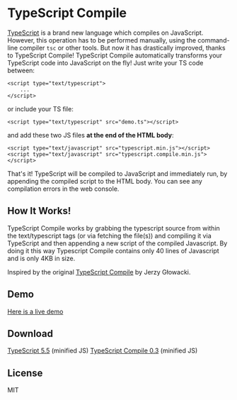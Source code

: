 TypeScript Compile 
================== 

[TypeScript](http://www.typescriptlang.org) is a brand new language which compiles on JavaScript. However, this operation has to be performed manually, using the command-line compiler `tsc` or other tools. But now it has drastically improved, thanks to TypeScript Compile! TypeScript Compile automatically transforms your TypeScript code into JavaScript on the fly! Just write your TS code between: 

    <script type="text/typescript"> 
        ... 
    </script>

or include your TS file: 

    <script type="text/typescript" src="demo.ts"></script> 

and add these two JS files **at the end of the HTML body**: 

    <script type="text/javascript" src="typescript.min.js"></script> 
    <script type="text/javascript" src="typescript.compile.min.js"></script> 

That's it! TypeScript will be compiled to JavaScript and immediately run, by appending the compiled script to the HTML body. You can see any compilation errors in the web console. 

How It Works! 
---- 

TypeScript Compile works by grabbing the typescript source from within the text/typescript tags (or via fetching the file(s)) and compiling it via TypeScript and then appending a new script of the compiled Javascript. By doing it this way Typescript Compile contains only 40 lines of Javascript and is only 4KB in size.

Inspired by the original [TypeScript Compile](https://github.com/niutech/typescript-compile) by Jerzy Głowacki.

Demo 
---- 

[Here is a live demo](http://michaelsboost.github.io/typescript-compile/demo/demo.html) 

Download 
-------- 

[TypeScript 5.5](https://raw.github.com/michaelsboost/typescript-compile/gh-pages/js/typescript.min.js) (minified JS) 
[TypeScript Compile 0.3](https://raw.github.com/michaelsboost/typescript-compile/gh-pages/js/typescript.compile.min.js) (minified JS)

License
-------------

MIT